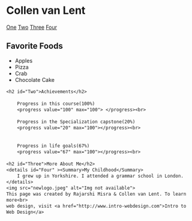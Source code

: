 <html lang="en">
<head>
    <meta charset="UTF-8">
    <meta name="viewport" content="width=device-width, initial-scale=1.0">
    <title>Document</title>
</head>
<body>
    <H1>Collen van Lent</H1>
    <a href="#One">One</a>
    <a href="#Two">Two</a>
    <a href="#Three">Three</a>
    <a href="#Four">Four</a>
    <h2 id="One">Favorite Foods</h2>
        <ul>
            <li>Apples</li>
            <li>Pizza</li>
            <li>Crab</li>
            <li>Chocolate Cake</li>
        </ul>

    <h2 id="Two">Achievements</h2>
    
        Progress in this course(100%)
        <progress value="100" max="100"> </progress><br>
    
        Progress in the Specialization capstone(20%)
        <progress value="20" max="100"></progress><br>
    
    
        Progress in life goals(67%)
        <progress value="67" max="100"></progress><br>
    
    <h2 id="Three">More About Me</h2>
    <details id="Four" ><Summary>My Childhood</Summary>
        I grew up in Yorkshire. I attended a grammar school in London.</details>
    <img src="newlogo.jpeg" alt="Img not available">
    This page was created by Rajarshi Misra & Collen van Lent. To learn more<br>
    web design, visit <a href="http://www.intro-webdesign.com">Intro to Web Design</a>
</body>
</html>
